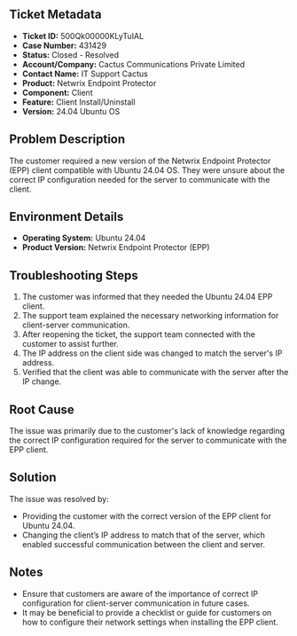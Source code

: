 ## Ticket Metadata
- **Ticket ID:** 500Qk00000KLyTuIAL
- **Case Number:** 431429
- **Status:** Closed - Resolved
- **Account/Company:** Cactus Communications Private Limited
- **Contact Name:** IT Support Cactus
- **Product:** Netwrix Endpoint Protector
- **Component:** Client
- **Feature:** Client Install/Uninstall
- **Version:** 24.04 Ubuntu OS

## Problem Description
The customer required a new version of the Netwrix Endpoint Protector (EPP) client compatible with Ubuntu 24.04 OS. They were unsure about the correct IP configuration needed for the server to communicate with the client.

## Environment Details
- **Operating System:** Ubuntu 24.04
- **Product Version:** Netwrix Endpoint Protector (EPP)

## Troubleshooting Steps
1. The customer was informed that they needed the Ubuntu 24.04 EPP client.
2. The support team explained the necessary networking information for client-server communication.
3. After reopening the ticket, the support team connected with the customer to assist further.
4. The IP address on the client side was changed to match the server's IP address.
5. Verified that the client was able to communicate with the server after the IP change.

## Root Cause
The issue was primarily due to the customer's lack of knowledge regarding the correct IP configuration required for the server to communicate with the EPP client.

## Solution
The issue was resolved by:
- Providing the customer with the correct version of the EPP client for Ubuntu 24.04.
- Changing the client’s IP address to match that of the server, which enabled successful communication between the client and server.

## Notes
- Ensure that customers are aware of the importance of correct IP configuration for client-server communication in future cases.
- It may be beneficial to provide a checklist or guide for customers on how to configure their network settings when installing the EPP client.